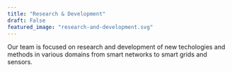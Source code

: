 ```yaml
---
title: "Research & Development"
draft: False
featured_image: "research-and-development.svg"
---
```


Our team is focused on research and development of new techologies and methods in various domains from smart networks to smart grids and sensors.